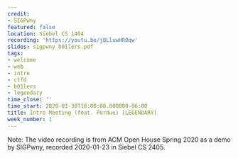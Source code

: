 ```yaml
---
credit:
- SIGPwny
featured: false
location: Siebel CS 1404
recording: 'https://youtu.be/j8LluwHROqw'
slides: sigpwny_b01lers.pdf
tags:
- welcome
- web
- intro
- ctfd
- b01lers
- legendary
time_close: ''
time_start: 2020-01-30T18:00:00.000000-06:00
title: Intro Meeting (feat. Purdue) [LEGENDARY]
week_number: 1
---
```

Note: The video recording is from ACM Open House Spring 2020 as a demo by SIGPwny, recorded 2020-01-23 in Siebel CS 2405.